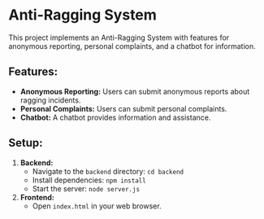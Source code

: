# Anti-Ragging System

This project implements an Anti-Ragging System with features for anonymous reporting, personal complaints, and a chatbot for information.

## Features:
- **Anonymous Reporting:** Users can submit anonymous reports about ragging incidents.
- **Personal Complaints:** Users can submit personal complaints.
- **Chatbot:** A chatbot provides information and assistance.

## Setup:
1. **Backend:**
   - Navigate to the `backend` directory: `cd backend`
   - Install dependencies: `npm install`
   - Start the server: `node server.js`
2. **Frontend:**
   - Open `index.html` in your web browser.
